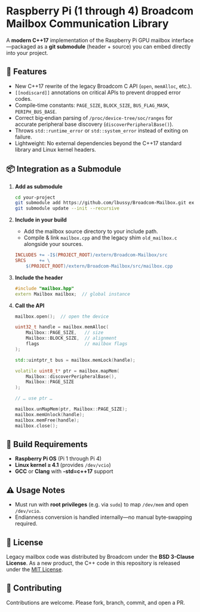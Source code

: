 # Raspberry Pi (1 through 4) Broadcom Mailbox Communication Library

A **modern C++17** implementation of the Raspberry Pi GPU mailbox interface—packaged as a **git submodule** (header + source) you can embed directly into your project.

## 📌 Features

- New C++17 rewrite of the legacy Broadcom C API (`open`, `memAlloc`, etc.).
- `[[nodiscard]]` annotations on critical APIs to prevent dropped error codes.
- Compile‑time constants: `PAGE_SIZE`, `BLOCK_SIZE`, `BUS_FLAG_MASK`, `PERIPH_BUS_BASE`.
- Correct big‑endian parsing of `/proc/device-tree/soc/ranges` for accurate peripheral base discovery (`discoverPeripheralBase()`).
- Throws `std::runtime_error` or `std::system_error` instead of exiting on failure.
- Lightweight: No external dependencies beyond the C++17 standard library and Linux kernel headers.

## 📦 Integration as a Submodule

1. **Add as submodule**

   ```bash
   cd your-project
   git submodule add https://github.com/lbussy/Broadcom-Mailbox.git extern/Broadcom-Mailbox
   git submodule update --init --recursive
   ```

2. **Include in your build**

   - Add the mailbox source directory to your include path.
   - Compile & link `mailbox.cpp` and the legacy shim `old_mailbox.c` alongside your sources.

   ```makefile
   INCLUDES += -I$(PROJECT_ROOT)/extern/Broadcom-Mailbox/src
   SRCS     += \
       $(PROJECT_ROOT)/extern/Broadcom-Mailbox/src/mailbox.cpp
   ```

3. **Include the header**

   ```cpp
   #include "mailbox.hpp"
   extern Mailbox mailbox;  // global instance
   ```

4. **Call the API**

   ```cpp
   mailbox.open();  // open the device

   uint32_t handle = mailbox.memAlloc(
       Mailbox::PAGE_SIZE,   // size
       Mailbox::BLOCK_SIZE,  // alignment
       flags                 // mailbox flags
   );

   std::uintptr_t bus = mailbox.memLock(handle);

   volatile uint8_t* ptr = mailbox.mapMem(
       Mailbox::discoverPeripheralBase(),
       Mailbox::PAGE_SIZE
   );

   // … use ptr …

   mailbox.unMapMem(ptr, Mailbox::PAGE_SIZE);
   mailbox.memUnlock(handle);
   mailbox.memFree(handle);
   mailbox.close();
   ```

## 🔧 Build Requirements

- **Raspberry Pi OS** (Pi 1 through Pi 4)
- **Linux kernel ≥ 4.1** (provides `/dev/vcio`)
- **GCC** or **Clang** with **-std=c++17** support

## ⚠️ Usage Notes

- Must run with **root privileges** (e.g. via `sudo`) to map `/dev/mem` and open `/dev/vcio`.
- Endianness conversion is handled internally—no manual byte‑swapping required.

## 📜 License

Legacy mailbox code was distributed by Broadcom under the **BSD 3-Clause License**. As a new product, the C++ code in this repository is released under the  [MIT License](LICENSE.md).

## 🤝 Contributing

Contributions are welcome. Please fork, branch, commit, and open a PR.
